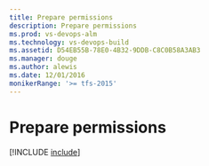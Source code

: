 ```yaml
---
title: Prepare permissions
description: Prepare permissions
ms.prod: vs-devops-alm
ms.technology: vs-devops-build
ms.assetid: D54EB55B-78E0-4B32-9DDB-C8C0B58A3AB3
ms.manager: douge
ms.author: alewis
ms.date: 12/01/2016
monikerRange: '>= tfs-2015'
---
```


# Prepare permissions

[!INCLUDE [include](_shared/v2/prepare-permissions.md)]
